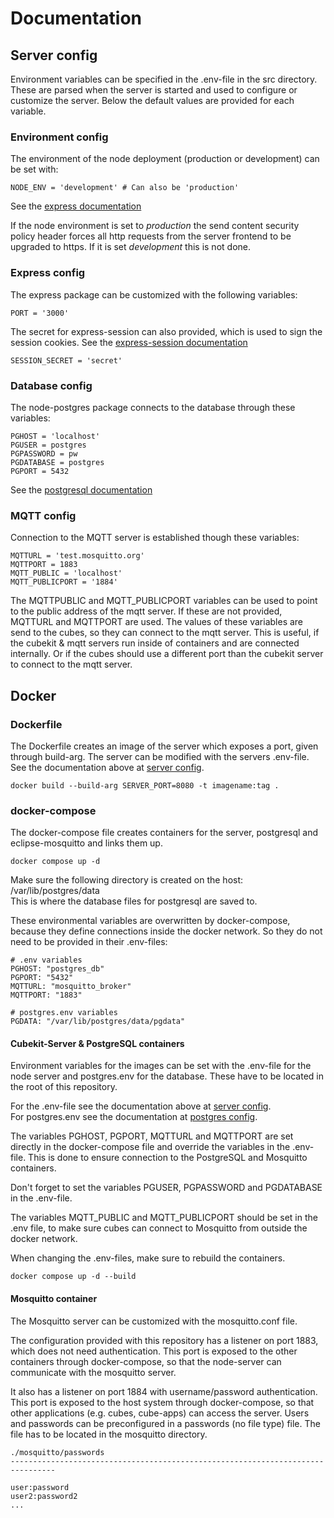 
# Documentation

## Server config

Environment variables can be specified in the .env-file in the src directory.
These are parsed when the server is started and used to configure or customize the server. Below the default values are provided for each variable.

### Environment config

The environment of the node deployment (production or development) can be set with:

```text
NODE_ENV = 'development' # Can also be 'production'
```

See the [express documentation](http://expressjs.com/en/advanced/best-practice-performance.html#set-node_env-to-production)

If the node environment is set to *production* the send content security policy header forces all http requests from
the server frontend to be upgraded to https. If it is set *development* this is not done.

### Express config

The express package can be customized with the following variables:

```text
PORT = '3000'
```

The secret for express-session can also provided, which is used to sign the
session cookies. See the [express-session documentation](https://github.com/expressjs/session#readme)

```text
SESSION_SECRET = 'secret'
```

### Database config

The node-postgres package connects to the database through these variables:

```text
PGHOST = 'localhost'
PGUSER = postgres
PGPASSWORD = pw
PGDATABASE = postgres
PGPORT = 5432
```

See the [postgresql documentation](https://www.postgresql.org/docs/9.1/libpq-envars.html)

### MQTT config

Connection to the MQTT server is established though these variables:

```text
MQTTURL = 'test.mosquitto.org'
MQTTPORT = 1883
MQTT_PUBLIC = 'localhost'
MQTT_PUBLICPORT = '1884'
```

The MQTTPUBLIC and MQTT_PUBLICPORT variables can be used to point to the public
address of the mqtt server. If these are not provided, MQTTURL and MQTTPORT are used.
The values of these variables are send to the cubes, so they can connect to the mqtt server.
This is useful, if the cubekit & mqtt servers run inside of containers and are connected internally.
Or if the cubes should use a different port than the cubekit server to connect to the mqtt server.

## Docker

### Dockerfile

The Dockerfile creates an image of the server which exposes a port, given through
build-arg.
The server can be modified with the servers .env-file. See the documentation above at [server config](#server-config).

```text
docker build --build-arg SERVER_PORT=8080 -t imagename:tag .
```

### docker-compose

The docker-compose file creates containers for the server, postgresql and eclipse-mosquitto and links them up.

```text
docker compose up -d
```

Make sure the following directory is created on the host: /var/lib/postgres/data  
This is where the database files for postgresql are saved to.

These environmental variables are overwritten by docker-compose, because they define connections inside the docker network. So they do not need to be provided in their .env-files:

```text
# .env variables
PGHOST: "postgres_db"
PGPORT: "5432"
MQTTURL: "mosquitto_broker"
MQTTPORT: "1883"

# postgres.env variables
PGDATA: "/var/lib/postgres/data/pgdata"
```

#### Cubekit-Server & PostgreSQL containers

Environment variables for the images can be set with the .env-file for the node server
and postgres.env for the database. These have to be located in the root of this repository.

For the .env-file see the documentation above at [server config](#server-config).  
For postgres.env see the documentation at [postgres config](https://github.com/docker-library/docs/blob/master/postgres/README.md#environment-variables).

The variables PGHOST, PGPORT, MQTTURL and MQTTPORT are set directly in the docker-compose file and
override the variables in the .env-file. This is done to ensure connection to
the PostgreSQL and Mosquitto containers.

Don't forget to set the variables PGUSER, PGPASSWORD and PGDATABASE in the .env-file.

The variables MQTT_PUBLIC and MQTT_PUBLICPORT should be set in the .env file, to make
sure cubes can connect to Mosquitto from outside the docker network.

When changing the .env-files, make sure to rebuild the containers.

```text
docker compose up -d --build
```

#### Mosquitto container
The Mosquitto server can be customized with the mosquitto.conf file.

The configuration provided with this repository has a listener on port 1883,
which does not need authentication. This port is exposed to the other containers
through docker-compose, so that the node-server can communicate with the mosquitto server.

It also has a listener on port 1884 with username/password authentication.
This port is exposed to the host system through docker-compose, so that other applications
(e.g. cubes, cube-apps) can access the server. Users and passwords can be
preconfigured in a passwords (no file type) file.
The file has to be located in the mosquitto directory.

```text
./mosquitto/passwords
--------------------------------------------------------------------------------

user:password
user2:password2
...

```
